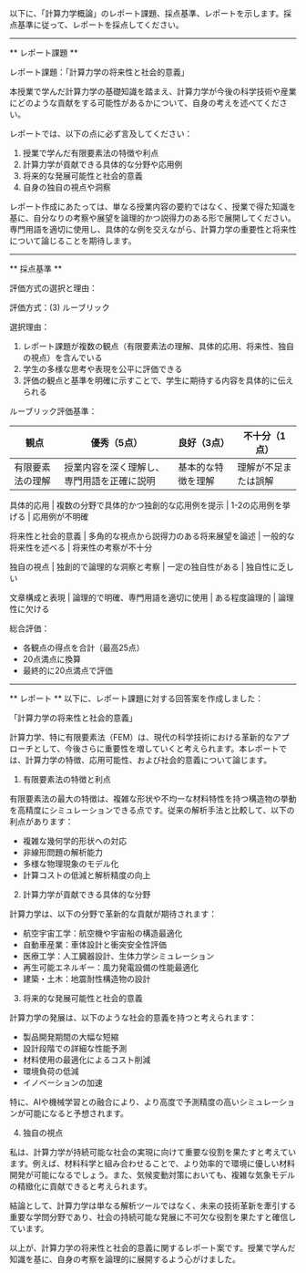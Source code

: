 以下に、「計算力学概論」のレポート課題、採点基準、レポートを示します。採点基準に従って、レポートを採点してください。

---------------------------------------
** レポート課題 **

レポート課題：「計算力学の将来性と社会的意義」

本授業で学んだ計算力学の基礎知識を踏まえ、計算力学が今後の科学技術や産業にどのような貢献をする可能性があるかについて、自身の考えを述べてください。

レポートでは、以下の点に必ず言及してください：

1. 授業で学んだ有限要素法の特徴や利点
2. 計算力学が貢献できる具体的な分野や応用例
3. 将来的な発展可能性と社会的意義
4. 自身の独自の視点や洞察

レポート作成にあたっては、単なる授業内容の要約ではなく、授業で得た知識を基に、自分なりの考察や展望を論理的かつ説得力のある形で展開してください。専門用語を適切に使用し、具体的な例を交えながら、計算力学の重要性と将来性について論じることを期待します。

---------------------------------------
** 採点基準 **

評価方式の選択と理由：

評価方式：(3) ルーブリック

選択理由：
1. レポート課題が複数の観点（有限要素法の理解、具体的応用、将来性、独自の視点）を含んでいる
2. 学生の多様な思考や表現を公平に評価できる
3. 評価の観点と基準を明確に示すことで、学生に期待する内容を具体的に伝えられる

ルーブリック評価基準：

観点 | 優秀（5点） | 良好（3点） | 不十分（1点）
------|--------------|--------------|---------------
有限要素法の理解 | 授業内容を深く理解し、専門用語を正確に説明 | 基本的な特徴を理解 | 理解が不足または誤解

具体的応用 | 複数の分野で具体的かつ独創的な応用例を提示 | 1-2の応用例を挙げる | 応用例が不明確

将来性と社会的意義 | 多角的な視点から説得力のある将来展望を論述 | 一般的な将来性を述べる | 将来性の考察が不十分

独自の視点 | 独創的で論理的な洞察と考察 | 一定の独自性がある | 独自性に乏しい

文章構成と表現 | 論理的で明確、専門用語を適切に使用 | ある程度論理的 | 論理性に欠ける

総合評価：
- 各観点の得点を合計（最高25点）
- 20点満点に換算
- 最終的に20点満点で評価

---------------------------------------
** レポート **
以下に、レポート課題に対する回答案を作成しました：

「計算力学の将来性と社会的意義」

計算力学、特に有限要素法（FEM）は、現代の科学技術における革新的なアプローチとして、今後さらに重要性を増していくと考えられます。本レポートでは、計算力学の特徴、応用可能性、および社会的意義について論じます。

1. 有限要素法の特徴と利点

有限要素法の最大の特徴は、複雑な形状や不均一な材料特性を持つ構造物の挙動を高精度にシミュレーションできる点です。従来の解析手法と比較して、以下の利点があります：

- 複雑な幾何学的形状への対応
- 非線形問題の解析能力
- 多様な物理現象のモデル化
- 計算コストの低減と解析精度の向上

2. 計算力学が貢献できる具体的な分野

計算力学は、以下の分野で革新的な貢献が期待されます：

- 航空宇宙工学：航空機や宇宙船の構造最適化
- 自動車産業：車体設計と衝突安全性評価
- 医療工学：人工臓器設計、生体力学シミュレーション
- 再生可能エネルギー：風力発電設備の性能最適化
- 建築・土木：地震耐性構造物の設計

3. 将来的な発展可能性と社会的意義

計算力学の発展は、以下のような社会的意義を持つと考えられます：

- 製品開発期間の大幅な短縮
- 設計段階での詳細な性能予測
- 材料使用の最適化によるコスト削減
- 環境負荷の低減
- イノベーションの加速

特に、AIや機械学習との融合により、より高度で予測精度の高いシミュレーションが可能になると予想されます。

4. 独自の視点

私は、計算力学が持続可能な社会の実現に向けて重要な役割を果たすと考えています。例えば、材料科学と組み合わせることで、より効率的で環境に優しい材料開発が可能になるでしょう。また、気候変動対策においても、複雑な気象モデルの精緻化に貢献できると考えられます。

結論として、計算力学は単なる解析ツールではなく、未来の技術革新を牽引する重要な学問分野であり、社会の持続可能な発展に不可欠な役割を果たすと確信しています。

以上が、計算力学の将来性と社会的意義に関するレポート案です。授業で学んだ知識を基に、自身の考察を論理的に展開するよう心がけました。

